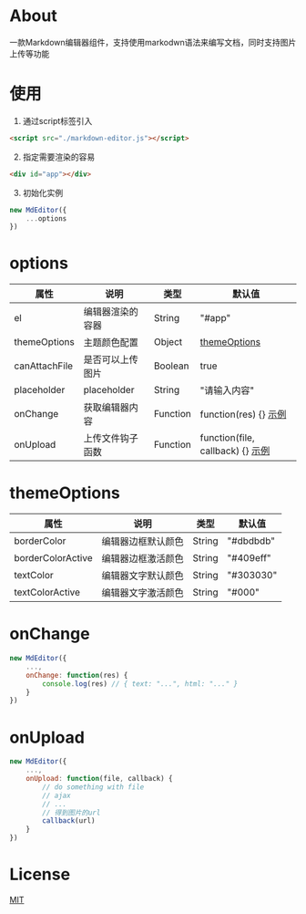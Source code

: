 # About
一款Markdown编辑器组件，支持使用markodwn语法来编写文档，同时支持图片上传等功能

# 使用

1. 通过script标签引入
```html
<script src="./markdown-editor.js"></script>
```
2. 指定需要渲染的容易
```html
<div id="app"></div>
```
3. 初始化实例
```js
new MdEditor({
    ...options
})
```

# options

| 属性 | 说明 | 类型 | 默认值 |
| ------ | ------ | ------ | ------ |
| el | 编辑器渲染的容器 | String | "#app"
| themeOptions | 主题颜色配置 | Object | [themeOptions](#themeoptions)
| canAttachFile | 是否可以上传图片 | Boolean | true
| placeholder | placeholder | String | "请输入内容"
| onChange | 获取编辑器内容 | Function | function(res) {} [示例](#onchange)
| onUpload | 上传文件钩子函数 | Function | function(file, callback) {} [示例](#onupload)

# themeOptions

| 属性 | 说明 | 类型 | 默认值 |
| ------ | ------ | ------ | ------ |
| borderColor | 编辑器边框默认颜色 | String | "#dbdbdb"
| borderColorActive | 编辑器边框激活颜色 | String | "#409eff"
| textColor | 编辑器文字默认颜色 | String | "#303030"
| textColorActive | 编辑器文字激活颜色 | String | "#000"

# onChange

```js
new MdEditor({
    ...,
    onChange: function(res) {
        console.log(res) // { text: "...", html: "..." }
    }
})
```

# onUpload

```js
new MdEditor({
    ...,
    onUpload: function(file, callback) {
        // do something with file
        // ajax
        // ...
        // 得到图片的url
        callback(url)
    }
})
```

# License

[MIT](https://codechina.csdn.net/codechina_dev/markdown-editor/-/blob/master/LICENSE)
